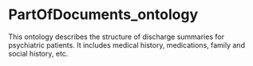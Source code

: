 # PartOfDocuments_ontology
This ontology describes the structure of discharge summaries for psychiatric patients. It includes medical history, medications, family and social history, etc.
